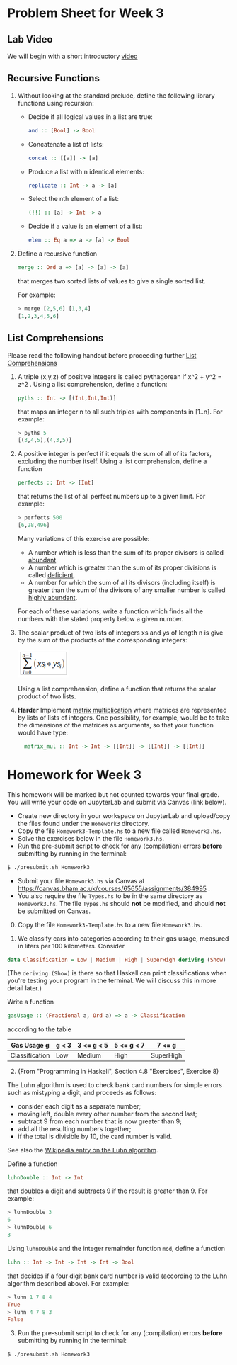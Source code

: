 # Problem Sheet for Week 3

## Lab Video

We will begin with a short introductory [video](https://bham.cloud.panopto.eu/Panopto/Pages/Viewer.aspx?id=a0391430-ddbf-4832-848f-af2a01288477)

## Recursive Functions

1. Without looking at the standard prelude, define the following library functions using recursion:

	* Decide if all logical values in a list are true:

		```hs
		and :: [Bool] -> Bool
		```
	* Concatenate a list of lists:

		```hs
		concat :: [[a]] -> [a]
		```
	* Produce a list with n identical elements:

		```hs
		replicate :: Int -> a -> [a]
		```

	* Select the nth element of a list:

		```hs
		(!!) :: [a] -> Int -> a
		```

	* Decide if a value is an element of a list:

		```hs
		elem :: Eq a => a -> [a] -> Bool
		```

1. Define a recursive function

	```hs
	merge :: Ord a => [a] -> [a] -> [a]
	```
	that merges two sorted lists of values to give a single sorted list. 

	For example:

	```hs
	> merge [2,5,6] [1,3,4]
	[1,2,3,4,5,6]
	```

## List Comprehensions

Please read the following handout before proceeding further [List Comprehensions](/files/LectureNotes/Sections/list_comprehensions.md)

1. A triple (x,y,z) of positive integers is called pythagorean if
x^2 + y^2 = z^2 . Using a list comprehension, define a function:

    ```hs
    pyths :: Int -> [(Int,Int,Int)]
    ```

    that maps an integer n to all such triples with components in
    [1..n]. For example:

    ```hs
    > pyths 5
    [(3,4,5),(4,3,5)]
    ```

1. A positive integer is perfect if it equals the sum of all of its
   factors, excluding the number itself. Using a list comprehension,
   define a function

    ```hs
    perfects :: Int -> [Int]
    ```

    that returns the list of all perfect numbers up to a given limit. For example:

    ```hs
    > perfects 500
    [6,28,496]
    ```

	Many variations of this exercise are possible:

    * A number which is less than the sum of its proper divisors is called [abundant](https://en.wikipedia.org/wiki/Abundant_number).
    * A number which is greater than the sum of its proper divisions is called [deficient](https://en.wikipedia.org/wiki/Deficient_number).
    * A number for which the sum of all its divisors (including itself) is greater than
	the sum of the divisors of any smaller number is called [highly abundant](https://en.wikipedia.org/wiki/Highly_abundant_number).

	For each of these variations, write a function which finds all the numbers with the
	stated property below a given number.

1. The scalar product of two lists of integers xs and ys of length n is give by the sum of the products of the corresponding integers:

    ![dot product](./assets/dot-prod.png)

    Using a list comprehension, define a function that returns the scalar product of two lists.

1.  **Harder** Implement [matrix multiplication](https://en.wikipedia.org/wiki/Matrix_multiplication) where matrices are represented by lists of lists of integers.  One possibility, for example, would be to take the dimensions of the matrices as arguments, so that your function would have type:

    ```hs
	  matrix_mul :: Int -> Int -> [[Int]] -> [[Int]] -> [[Int]]
	```

# Homework for Week 3

This homework will be marked but not counted towards your final grade. You will write your code on JupyterLab and
submit via Canvas (link below).

- Create new directory in your workspace on JupyterLab and upload/copy the files found under the `Homework3` directory.
- Copy the file `Homework3-Template.hs` to a new file called `Homework3.hs`.
- Solve the exercises below in the file `Homework3.hs`.
- Run the pre-submit script to check for any (compilation) errors **before** submitting by running in the terminal:

```bash
$ ./presubmit.sh Homework3
```
- Submit your file `Homework3.hs` via Canvas at https://canvas.bham.ac.uk/courses/65655/assignments/384995 .
- You also require the file `Types.hs` to be in the same directory as `Homework3.hs`. The file `Types.hs` should **not** be modified, and should **not** be submitted on Canvas.

0. Copy the file `Homework3-Template.hs` to a new file `Homework3.hs`.

1. We classify cars into categories according to their gas usage, measured in liters per 100 kilometers.
Consider
```haskell
data Classification = Low | Medium | High | SuperHigh deriving (Show)
```
(The `deriving (Show)` is there so that Haskell can print classifications when you're testing your program in the terminal. We will discuss this in more detail later.)

Write a function 
```haskell
gasUsage :: (Fractional a, Ord a) => a -> Classification
``` 
according to the table

| Gas Usage g        | g < 3 | 3 <= g < 5 |  5 <= g < 7 | 7 <= g    |
|--------------------|-------|------------|-------------|-----------|
| Classification     | Low   | Medium     | High        | SuperHigh |


2. (From "Programming in Haskell", Section 4.8 "Exercises", Exercise 8)

The Luhn algorithm is used to check bank card numbers for simple errors such as mistyping a digit, and proceeds as follows:
- consider each digit as a separate number;
- moving left, double every other number from the second last;
- subtract 9 from each number that is now greater than 9;
- add all the resulting numbers together;
- if the total is divisible by 10, the card number is valid.

See also the [Wikipedia entry on the Luhn algorithm](https://en.wikipedia.org/wiki/Luhn_algorithm).

Define a function
```haskell
luhnDouble :: Int -> Int
```
that doubles a digit and
subtracts 9 if the result is greater than 9. For example:
```hs
> luhnDouble 3
6
> luhnDouble 6
3
```
Using `luhnDouble` and the integer remainder function `mod`, define a function
```haskell
luhn :: Int -> Int -> Int -> Int -> Bool
```
that decides if a four digit bank card number is valid (according to the Luhn algorithm described above).
For example:
```hs
> luhn 1 7 8 4
True
> luhn 4 7 8 3
False
```

3. Run the pre-submit script to check for any (compilation) errors **before** submitting by running in the terminal:
```bash
$ ./presubmit.sh Homework3
```


